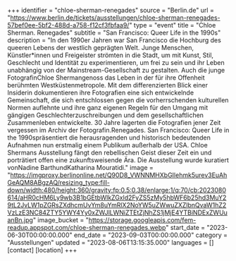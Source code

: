 +++
identifier = "chloe-sherman-renegades"
source = "Berlin.de"
url = "https://www.berlin.de/tickets/ausstellungen/chloe-sherman-renegades-57bef0ee-5bf2-488d-a758-f12cf3fbfaa9/"
type = "event"
title = "Chloe Sherman. Renegades"
subtitle = "San Francisco: Queer Life in the 1990s"
description = "In den 1990er Jahren war San Francisco die Hochburg des queeren Lebens der westlich geprägten Welt.
Junge Menschen, Künstler*innen und Freigeister strömten in die Stadt, um mit Kunst, Stil, Geschlecht und Identität zu experimentieren, um frei zu sein und ihr Leben unabhängig von der Mainstream-Gesellschaft zu gestalten.
Auch die junge FotografinChloe Shermangenoss das Leben in der für ihre Offenheit berühmten Westküstenmetropole. Mit dem differenzierten Blick einer Insiderin dokumentieren ihre Fotografien eine sich entwickelnde Gemeinschaft, die sich entschlossen gegen die vorherrschenden kulturellen Normen auflehnte und ihre ganz eigenen Regeln für den Umgang mit gängigen Geschlechterzuschreibungen und dem gesellschaftlichen Zusammenleben entwickelte.
30 Jahre lagerten die Fotografien jener Zeit vergessen im Archiv der Fotografin.Renegades. San Francisco: Queer Life in the 1990spräsentiert die herausragenden und historisch bedeutenden Aufnahmen nun erstmalig einem Publikum außerhalb der USA. Chloe Shermans Ausstellung fängt den rebellischen Geist dieser Zeit ein und porträtiert offen eine zukunftsweisende Ära.
Die Ausstellung wurde kuratiert vonNadine BarthundKatharina Mouratidi."
image = "https://imgproxy.berlinonline.net/Q90D8_VWNNMHXbGIlehmk5urev3EuAhGeAQM8ABgzAQ/resizing_type:fill-down/width:480/height:360/gravity:fp:0.5:0.38/enlarge:1/q:70/cb:2023080614/aHR0cHM6Ly9wb3B1bGEtbWlkZGxld2FyZS5zMy5hbWF6b25hd3MuY29tL2JvLW1pZGRsZXdhcmUvYm8uYmRlX2NoYW5uZWwuZXZlbnQvaW1hZ2VzLzE3NC84ZTY5YWY4Yy0xZWJlLWNiZTEtZjNhZS1jMjE4YTBiNDExZWUuanBn.jpg"
image_bucket = "https://storage.googleapis.com/fem-readup.appspot.com/chloe-sherman-renegades.webp"
start_date = "2023-06-30T00:00:00.000"
end_date = "2023-09-03T00:00:00.000"
category = "Ausstellungen"
updated = "2023-08-06T13:15:35.000"
languages = []
[contact]
[location]
+++